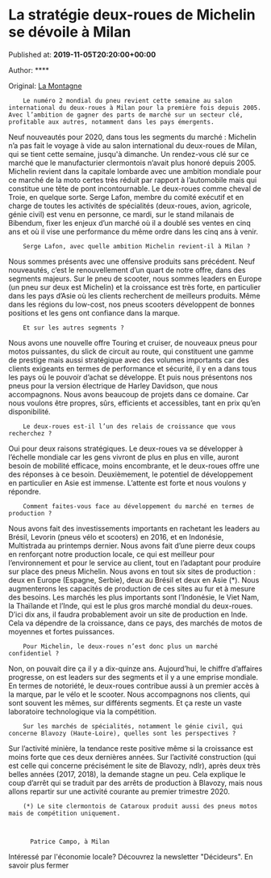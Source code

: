 
# La stratégie deux-roues de Michelin se dévoile à Milan

Published at: **2019-11-05T20:20:00+00:00**

Author: ****

Original: [La Montagne](https://www.lamontagne.fr/clermont-ferrand-63000/actualites/la-strategie-deux-roues-de-michelin-se-devoile-a-milan_13678240/)


        Le numéro 2 mondial du pneu revient cette semaine au salon international du deux-roues à Milan pour la première fois depuis 2005. Avec l’ambition de gagner des parts de marché sur un secteur clé, profitable aux autres, notamment dans les pays émergents.
      
Neuf nouveautés pour 2020, dans tous les segments du marché : Michelin n’a pas fait le voyage à vide au salon international du deux-roues de Milan, qui se tient cette semaine, jusqu'à dimanche. Un rendez-vous clé sur ce marché que le manufacturier clermontois n’avait plus honoré depuis 2005.
Michelin revient dans la capitale lombarde avec une ambition mondiale pour ce marché de la moto certes très réduit par rapport à l’automobile mais qui constitue une tête de pont incontournable. Le deux-roues comme cheval de Troie, en quelque sorte.
Serge Lafon, membre du comité exécutif et en charge de toutes les activités de spécialités (deux-roues, avion, agricole, génie civil) est venu en personne, ce mardi, sur le stand milanais de Bibendum, fixer les enjeux d’un marché où il a doublé ses ventes en cinq ans et où il vise une performance du même ordre dans les cinq ans à venir. 

        Serge Lafon, avec quelle ambition Michelin revient-il à Milan ?
      
Nous sommes présents avec une offensive produits sans précédent. Neuf nouveautés, c’est le renouvellement d’un quart de notre offre, dans des segments majeurs. Sur le pneu de scooter, nous sommes leaders en Europe (un pneu sur deux est Michelin) et la croissance est très forte, en particulier dans les pays d’Asie où les clients recherchent de meilleurs produits. Même dans les régions du low-cost, nos pneus scooters développent de bonnes positions et les gens ont confiance dans la marque.

        Et sur les autres segments ?
      
Nous avons une nouvelle offre Touring et cruiser, de nouveaux pneus pour motos puissantes, du slick de circuit au route, qui constituent une gamme de prestige mais aussi stratégique avec des volumes importants car des clients exigeants en termes de performance et sécurité, il y en a dans tous les pays où le pouvoir d’achat se développe. Et puis nous présentons nos pneus pour la version électrique de Harley Davidson, que nous accompagnons. Nous avons beaucoup de projets dans ce domaine. Car nous voulons être propres, sûrs, efficients et accessibles, tant en prix qu’en disponibilité.

        Le deux-roues est-il l’un des relais de croissance que vous recherchez ?
      
Oui pour deux raisons stratégiques. Le deux-roues va se développer à l’échelle mondiale car les gens vivront de plus en plus en ville, auront besoin de mobilité efficace, moins encombrante, et le deux-roues offre une des réponses à ce besoin. Deuxièmement, le potentiel de développement en particulier en Asie est immense. L’attente est forte et nous voulons y répondre.

        Comment faites-vous face au développement du marché en termes de production ?
      
Nous avons fait des investissements importants en rachetant les leaders au Brésil, Levorin (pneus vélo et scooters) en 2016, et en Indonésie, Multistrada au printemps dernier. Nous avons fait d’une pierre deux coups en renforçant notre production locale, ce qui est meilleur pour l’environnement et pour le service au client, tout en l’adaptant pour produire sur place des pneus Michelin. Nous avons en tout six sites de production : deux en Europe (Espagne, Serbie), deux au Brésil et deux en Asie (*). Nous augmenterons les capacités de production de ces sites au fur et à mesure des besoins. Les marchés les plus importants sont l’Indonésie, le Viet Nam, la Thaïlande et l’Inde, qui est le plus gros marché mondial du deux-roues. D’ici dix ans, il faudra probablement avoir un site de production en Inde. Cela va dépendre de la croissance, dans ce pays, des marchés de motos de moyennes et fortes puissances.

        Pour Michelin, le deux-roues n’est donc plus un marché confidentiel ?
      
Non, on pouvait dire ça il y a dix-quinze ans. Aujourd’hui, le chiffre d’affaires progresse, on est leaders sur des segments et il y a une emprise mondiale. En termes de notoriété, le deux-roues contribue aussi à un premier accès à la marque, par le vélo et le scooter. Nous accompagnons nos clients, qui sont souvent les mêmes, sur différents segments. Et ça reste un vaste laboratoire technologique via la compétition.

        Sur les marchés de spécialités, notamment le génie civil, qui concerne Blavozy (Haute-Loire), quelles sont les perspectives ?
      
Sur l’activité minière, la tendance reste positive même si la croissance est moins forte que ces deux dernières années. Sur l’activité construction (qui est celle qui concerne précisément le site de Blavozy, ndlr), après deux très belles années (2017, 2018), la demande stagne un peu. Cela explique le coup d’arrêt qui se traduit par des arrêts de production à Blavozy, mais nous allons repartir sur une activité courante au premier trimestre 2020.

        (*) Le site clermontois de Cataroux produit aussi des pneus motos mais de compétition uniquement.
      

        
          Patrice Campo, à Milan
        
      
Intéressé par l'économie locale? Découvrez la newsletter "Décideurs".
En savoir plus fermer

